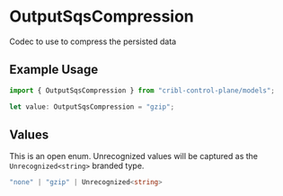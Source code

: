 # OutputSqsCompression

Codec to use to compress the persisted data

## Example Usage

```typescript
import { OutputSqsCompression } from "cribl-control-plane/models";

let value: OutputSqsCompression = "gzip";
```

## Values

This is an open enum. Unrecognized values will be captured as the `Unrecognized<string>` branded type.

```typescript
"none" | "gzip" | Unrecognized<string>
```